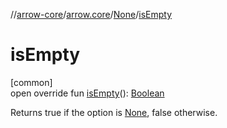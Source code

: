 //[arrow-core](../../../index.md)/[arrow.core](../index.md)/[None](index.md)/[isEmpty](is-empty.md)

# isEmpty

[common]\
open override fun [isEmpty](is-empty.md)(): [Boolean](https://kotlinlang.org/api/latest/jvm/stdlib/kotlin/-boolean/index.html)

Returns true if the option is [None](index.md), false otherwise.
